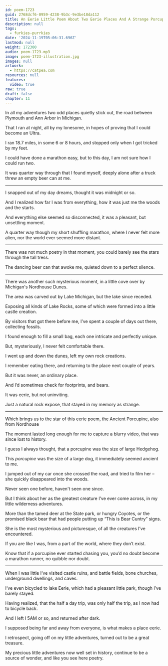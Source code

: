```yaml
---
id: poem-1723
guid: 2768dcf6-0959-4238-9b3c-9e3be18da112
title: An Eerie Little Poem About Two Eerie Places And A Strange Porcupine
description: null
tags:
  - furkies-purrkies
date: '2024-11-19T05:06:31.696Z'
lastmod: null
weight: 172300
audio: poem-1723.mp3
image: poem-1723-illustration.jpg
images: null
artwork:
  - https://catpea.com
resources: null
features:
  video: true
raw: true
draft: false
chapter: 11
---
```


In all my adventures two odd places quietly stick out,
the road between Plymouth and Ann Arbor in Michigan.

That I ran at night, all by my lonesome,
in hopes of proving that I could become an Ultra.

I ran 18.7 miles, in some 6 or 8 hours,
and stopped only when I got tricked by my feet.

I could have done a marathon easy,
but to this day, I am not sure how I could run two.

It was quarter way through that I found myself,
deeply alone after a truck threw an empty beer can at me.

---

I snapped out of my day dreams,
thought it was midnight or so.

And I realized how far I was from everything,
how it was just me the woods and the starts.

And everything else seemed so disconnected,
it was a pleasant, but unsettling moment.

A quarter way though my short shuffling marathon,
where I never felt more alien, nor the world ever seemed more distant.

---

There was not much poetry in that moment,
you could barely see the stars through the tall tress.

The dancing beer can that awoke me,
quieted down to a perfect silence.

---

There was another such mysterious moment,
in a little cove over by Michigan's Nordhouse Dunes.

The area was carved out by Lake Michigan,
but the lake since receded.

Exposing all kinds of Lake Rocks,
some of which were formed into a little castle creation.

By visitors that got there before me,
I’ve spent a couple of days out there, collecting fossils.

I found enough to fill a small bag,
each one intricate and perfectly unique.

But, mysteriously,
I never felt comfortable there.

I went up and down the dunes,
left my own rock creations.

I remember eating there,
and returning to the place next couple of years.

But it was never,
an ordinary place.

And I’d sometimes check for footprints,
and bears.

It was eerie,
but not uninviting.

Just a natural rock expose,
that stayed in my memory as strange.

---

Which brings us to the star of this eerie poem,
the Ancient Porcupine, also from Nordhouse

The moment lasted long enough for me to capture a blurry video,
that was since lost to history.

I guess I always thought,
that a porcupine was the size of large Hedgehog.

This *porcupine* was the size of a large dog,
it immediately seemed ancient to me.

I jumped out of my car once she crossed the road,
and tried to film her – she quickly disappeared into the woods.

Never seen one before,
haven't seen one since.

But I think about her as the greatest creature I’ve ever come across,
in my little wilderness adventures.

More than the tamed deer at the State park, or hungry Coyotes,
or the promised black bear that had people putting up “This is Bear Cuntry” signs.

She is the most mysterious and picturesque,
of all the creatures I’ve encountered.

If you are like I was, from a part of the world,
where they don’t exist.

Know that if a porcupine ever started chasing you,
you’d no doubt become a marathon runner, no quibble nor doubt.

---

When I was little I’ve visited castle ruins,
and battle fields, bone churches, underground dwellings, and caves.

I’ve even bicycled to lake Eerie,
which had a pleasant little park, though I’ve barely stayed.

Having realized, that the half a day trip,
was only half the trip, as I now had to bicycle back.

And I left I 5AM or so,
and returned after dark.

I supposed being far and away from everyone,
is what makes a place eerie.

I retrospect, going off on my little adventures,
turned out to be a great treasure.

My precious little adventures now well set in history,
continue to be a source of wonder, and like you see here poetry.
